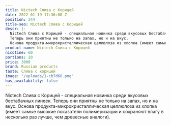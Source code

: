 ```yaml
---
title: Nictech Слива с Корицей
date: 2022-01-19 17:36:00 Z
position: 244
title-seo: Nictech Слива с Корицей
descr: |-
  Nictech Слива с Корицей - cпециальная новинка среди вкусовых бестабачных линеек.
  Теперь они приятны не только на запах, но и на вкус.
  Основа продукта-микрокристаллическая целлюлоза из хлопка (имеет самые высокие показатели полимеризации и сохраняют влагу в несколько раз лучше, чем древесные аналоги).
product-name: Nictech Слива с Корицей
nicotine: 60
portions: 20
price: 3000
brand: Russian products
taste: Слива с корицей
image: "/uploads/1-cb7d68.png"
has_availability: false
---
```


Nictech Слива с Корицей - cпециальная новинка среди вкусовых бестабачных линеек.
Теперь они приятны не только на запах, но и на вкус.
Основа продукта-микрокристаллическая целлюлоза из хлопка (имеет самые высокие показатели полимеризации и сохраняют влагу в несколько раз лучше, чем древесные аналоги).